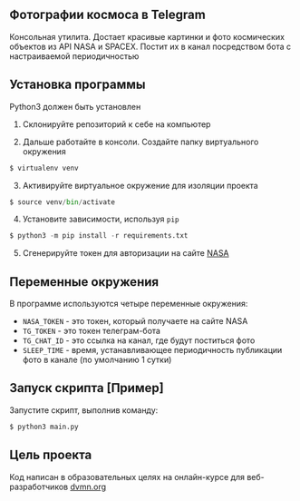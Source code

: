 ## Фотографии космоса в Telegram 
Консольная утилита. Достает красивые картинки и фото космических объектов из API NASA и SPACEX. Постит их в канал посредством бота с настраиваемой периодичностью

## Установка программы
Python3 должен быть установлен
1. Склонируйте репозиторий к себе на компьютер

2. Дальше работайте в консоли. Cоздайте папку виртуального окружения
```python
$ virtualenv venv
```
3. Активируйте виртуальное окружение для изоляции проекта
```python
$ source venv/bin/activate
```
4. Установите зависимости, используя `pip`
```python
$ python3 -m pip install -r requirements.txt
```
5. Сгенерируйте токен для авторизации на сайте [NASA](https://api.nasa.gov/)

## Переменные окружения
В программе используются четыре переменные окружения:
- `NASA_TOKEN` - это токен, который получаете на сайте NASA
- `TG_TOKEN` - это токен телеграм-бота
- `TG_CHAT_ID` - это ссылка на канал, где будут поститься фото
- `SLEEP_TIME` - время, устанавливающее периодичность публикации фото в канале (по умолчанию 1 сутки)

## Запуск скрипта [Пример]
Запустите скрипт, выполнив команду:
```python
$ python3 main.py
```

## Цель проекта
Код написан в образовательных целях на онлайн-курсе для веб-разработчиков [dvmn.org](http://dvmn.org/)
